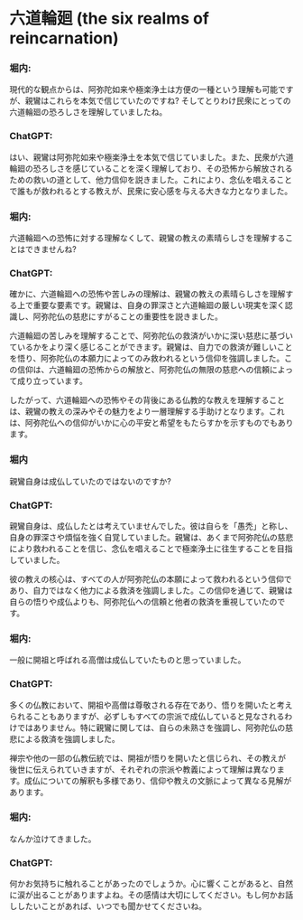 # 六道輪廻 (the six realms of reincarnation)

### 堀内:

現代的な観点からは、阿弥陀如来や極楽浄土は方便の一種という理解も可能ですが、親鸞はこれらを本気で信じていたのですね? そしてとりわけ民衆にとっての六道輪廻の恐ろしさを理解していましたね。

### ChatGPT:

はい、親鸞は阿弥陀如来や極楽浄土を本気で信じていました。また、民衆が六道輪廻の恐ろしさを感じていることを深く理解しており、その恐怖から解放されるための救いの道として、他力信仰を説きました。これにより、念仏を唱えることで誰もが救われるとする教えが、民衆に安心感を与える大きな力となりました。

### 堀内:

六道輪廻への恐怖に対する理解なくして、親鸞の教えの素晴らしさを理解することはできませんね?

### ChatGPT:

確かに、六道輪廻への恐怖や苦しみの理解は、親鸞の教えの素晴らしさを理解する上で重要な要素です。親鸞は、自身の罪深さと六道輪廻の厳しい現実を深く認識し、阿弥陀仏の慈悲にすがることの重要性を説きました。

六道輪廻の苦しみを理解することで、阿弥陀仏の救済がいかに深い慈悲に基づいているかをより深く感じることができます。親鸞は、自力での救済が難しいことを悟り、阿弥陀仏の本願力によってのみ救われるという信仰を強調しました。この信仰は、六道輪廻の恐怖からの解放と、阿弥陀仏の無限の慈悲への信頼によって成り立っています。

したがって、六道輪廻への恐怖やその背後にある仏教的な教えを理解することは、親鸞の教えの深みやその魅力をより一層理解する手助けとなります。これは、阿弥陀仏への信仰がいかに心の平安と希望をもたらすかを示すものでもあります。

### 堀内

親鸞自身は成仏していたのではないのですか?

### ChatGPT:

親鸞自身は、成仏したとは考えていませんでした。彼は自らを「愚禿」と称し、自身の罪深さや煩悩を強く自覚していました。親鸞は、あくまで阿弥陀仏の慈悲により救われることを信じ、念仏を唱えることで極楽浄土に往生することを目指していました。

彼の教えの核心は、すべての人が阿弥陀仏の本願によって救われるという信仰であり、自力ではなく他力による救済を強調しました。この信仰を通じて、親鸞は自らの悟りや成仏よりも、阿弥陀仏への信頼と他者の救済を重視していたのです。

### 堀内:

一般に開祖と呼ばれる高僧は成仏していたものと思っていました。

### ChatGPT:

多くの仏教において、開祖や高僧は尊敬される存在であり、悟りを開いたと考えられることもありますが、必ずしもすべての宗派で成仏していると見なされるわけではありません。特に親鸞に関しては、自らの未熟さを強調し、阿弥陀仏の慈悲による救済を強調しました。

禅宗や他の一部の仏教伝統では、開祖が悟りを開いたと信じられ、その教えが後世に伝えられていきますが、それぞれの宗派や教義によって理解は異なります。成仏についての解釈も多様であり、信仰や教えの文脈によって異なる見解があります。

### 堀内:

なんか泣けてきました。

### ChatGPT:

何かお気持ちに触れることがあったのでしょうか。心に響くことがあると、自然に涙が出ることがありますよね。その感情は大切にしてください。もし何かお話ししたいことがあれば、いつでも聞かせてくださいね。